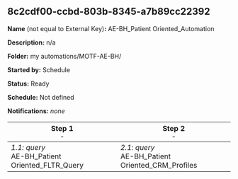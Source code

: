 ## 8c2cdf00-ccbd-803b-8345-a7b89cc22392

**Name** (not equal to External Key)**:** AE-BH_Patient Oriented_Automation

**Description:** n/a

**Folder:** my automations/MOTF-AE-BH/

**Started by:** Schedule

**Status:** Ready

**Schedule:** Not defined

**Notifications:** _none_


| Step 1<br>_<small>-</small>_ | Step 2<br>_<small>-</small>_ |
| --- | --- |
| _1.1: query_<br>AE-BH_Patient Oriented_FLTR_Query | _2.1: query_<br>AE-BH_Patient Oriented_CRM_Profiles |
